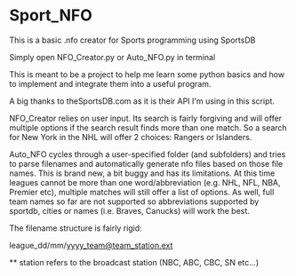 # Sport_NFO
This is a basic .nfo creator for Sports programming using SportsDB

Simply open NFO_Creator.py or Auto_NFO.py in terminal

This is meant to be a project to help me learn some python basics and how to implement and integrate them into a useful program.

A big thanks to theSportsDB.com as it is their API I'm using in this script.

NFO_Creator relies on user input.  Its search is fairly forgiving and will offer multiple options if the search result finds more than one match.  So a search for New York in the NHL will offer 2 choices: Rangers or Islanders. 


Auto_NFO cycles through a user-specified folder (and subfolders) and tries to parse filenames and automatically generate nfo files based on those file names.  This is brand new, a bit buggy and has its limitations. At this time leagues cannot be more than one word/abbreviation (e.g. NHL, NFL, NBA, Premier etc), multiple matches will still offer a list of options. As well, full team names so far are not supported so abbreviations supported by sportdb, cities or names (i.e. Braves, Canucks) will work the best.

The filename structure is fairly rigid:

league_dd/mm/yyyy_team@team_station.ext

** station refers to the broadcast station (NBC, ABC, CBC, SN etc...)

